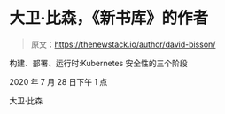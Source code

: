 # 大卫·比森，《新书库》的作者

> 原文：<https://thenewstack.io/author/david-bisson/>

构建、部署、运行时:Kubernetes 安全性的三个阶段

2020 年 7 月 28 日下午 1 点

大卫·比森